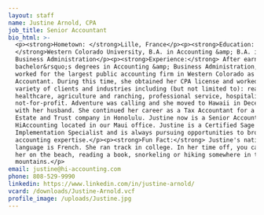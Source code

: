 ```yaml
---
layout: staff
name: Justine Arnold, CPA
job_title: Senior Accountant
bio_html: >-
  <p><strong>Hometown: </strong>Lille, France</p><p><strong>Education:
  </strong>Western Colorado University, B.A. in Accounting &amp; B.A. in
  Business Administration</p><p><strong>Experience:</strong> After earning her
  bachelor&rsquo;s degrees in Accounting &amp; Business Administration, Justine
  worked for the largest public accounting firm in Western Colorado as a Tax
  Accountant. During this time, she obtained her CPA license and worked with a
  variety of clients and industries including (but not limited to): real estate,
  healthcare, agriculture and ranching, professional service, hospitality and
  not-for-profit. Adventure was calling and she moved to Hawaii in December 2019
  with her husband. She continued her career as a Tax Accountant for a small
  Estate and Trust company in Honolulu. Justine now is a Senior Accountant with
  HiAccounting located in our Maui office. Justine is a Certified Sage Intacct
  Implementation Specialist and is always pursuing opportunities to broaden her
  accounting expertise.</p><p><strong>Fun Fact:</strong> Justine's native
  language is French. She ran track in college. In her time off, you can find
  her on the beach, reading a book, snorkeling or hiking somewhere in the
  mountains.</p>
email: justine@hi-accounting.com
phone: 808-529-9990
linkedin: https://www.linkedin.com/in/justine-arnold/
vcard: /downloads/Justine-Arnold.vcf
profile_image: /uploads/Justine.jpg
---
```


